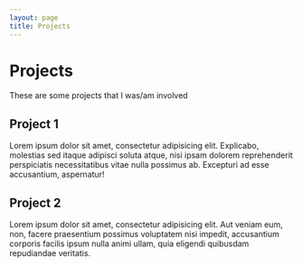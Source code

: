 ```yaml
---
layout: page
title: Projects
---
```


# Projects

These are some projects that I was/am involved

## Project 1

Lorem ipsum dolor sit amet, consectetur adipisicing elit. Explicabo, molestias sed itaque adipisci soluta atque, nisi ipsam dolorem reprehenderit perspiciatis necessitatibus vitae nulla possimus ab. Excepturi ad esse accusantium, aspernatur!

## Project 2

Lorem ipsum dolor sit amet, consectetur adipisicing elit. Aut veniam eum, non, facere praesentium possimus voluptatem nisi impedit, accusantium corporis facilis ipsum nulla animi ullam, quia eligendi quibusdam repudiandae veritatis.